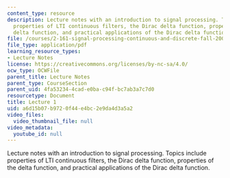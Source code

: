 ```yaml
---
content_type: resource
description: Lecture notes with an introduction to signal processing. Topics include
  properties of LTI continuous filters, the Dirac delta function, properties of the
  delta function, and practical applications of the Dirac delta function.
file: /courses/2-161-signal-processing-continuous-and-discrete-fall-2008/a6d15b07b9720f44e4bc2e9da4d3a5a2_lecture_01.pdf
file_type: application/pdf
learning_resource_types:
- Lecture Notes
license: https://creativecommons.org/licenses/by-nc-sa/4.0/
ocw_type: OCWFile
parent_title: Lecture Notes
parent_type: CourseSection
parent_uid: 4fa53234-4cad-e0ba-c94f-bc7ab3a7c7d0
resourcetype: Document
title: Lecture 1
uid: a6d15b07-b972-0f44-e4bc-2e9da4d3a5a2
video_files:
  video_thumbnail_file: null
video_metadata:
  youtube_id: null
---
```

Lecture notes with an introduction to signal processing. Topics include properties of LTI continuous filters, the Dirac delta function, properties of the delta function, and practical applications of the Dirac delta function.